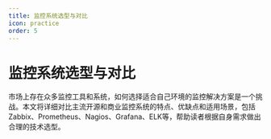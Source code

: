 ```yaml
---
title: 监控系统选型与对比
icon: practice
order: 5
---
```


# 监控系统选型与对比

市场上存在众多监控工具和系统，如何选择适合自己环境的监控解决方案是一个挑战。本文将详细对比主流开源和商业监控系统的特点、优缺点和适用场景，包括Zabbix、Prometheus、Nagios、Grafana、ELK等，帮助读者根据自身需求做出合理的技术选型。
